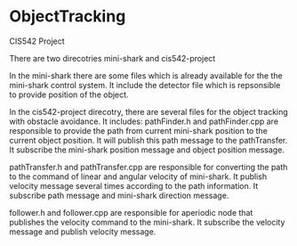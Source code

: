 ObjectTracking
==============

CIS542 Project

There are two direcotries mini-shark  and  cis542-project

In the mini-shark there are some files which is already available for the the mini-shark control system. It include the detector file which is repsonsible to provide position of the object.



In the cis542-project direcotry, there are several files for the object tracking with obstacle avoidance.
It includes:
pathFinder.h and pathFinder.cpp  are responsible to provide the path from current mini-shark position to the current object position. It will publish this path message to the pathTransfer. It subscribe the mini-shark position message and object position message.

pathTransfer.h and pathTransfer.cpp are responsible for converting the path to the command of linear and angular velocity of mini-shark. It publish velocity message several times according to the path information. It subscribe path message and mini-shark direction message. 

follower.h and follower.cpp are responsible for aperiodic node that publishes the velocity command to the mini-shark. It subscribe the velocity message and publish velocity message. 

